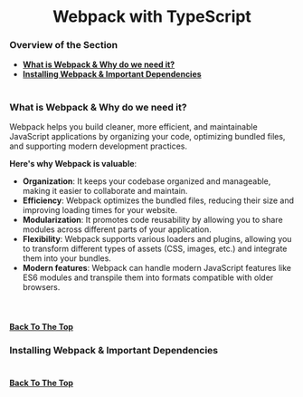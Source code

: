 <h1 align="center">Webpack with TypeScript</h1>

### Overview of the Section
* **[What is Webpack & Why do we need it?](#webpack)**
* **[Installing Webpack & Important Dependencies](#install)**

#
### <a name="webpack">What is Webpack & Why do we need it?</a>

Webpack helps you build cleaner, more efficient, and maintainable JavaScript applications by organizing your code, optimizing bundled files, and supporting modern development practices.

**Here's why Webpack is valuable**:

- **Organization**: It keeps your codebase organized and manageable, making it easier to collaborate and maintain.
- **Efficiency**: Webpack optimizes the bundled files, reducing their size and improving loading times for your website.
- **Modularization**: It promotes code reusability by allowing you to share modules across different parts of your application.
- **Flexibility**: Webpack supports various loaders and plugins, allowing you to transform different types of assets (CSS, images, etc.) and integrate them into your bundles.
- **Modern features**: Webpack can handle modern JavaScript features like ES6 modules and transpile them into formats compatible with older browsers.
#

![]()

**[Back To The Top](#Overview-of-the-Section)**

### <a name="install">Installing Webpack & Important Dependencies</a>

#
**[Back To The Top](#Overview-of-the-Section)**